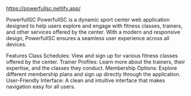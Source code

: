 https://powerfullsc.netlify.app/

PowerfullSC
PowerfullSC is a dynamic sport center web application designed to help users explore and engage with fitness classes, trainers, and other services offered by the center. With a modern and responsive design, PowerfullSC ensures a seamless user experience across all devices.

Features
Class Schedules: View and sign up for various fitness classes offered by the center.
Trainer Profiles: Learn more about the trainers, their expertise, and the classes they conduct.
Membership Options: Explore different membership plans and sign up directly through the application.
User-Friendly Interface: A clean and intuitive interface that makes navigation easy for all users.
